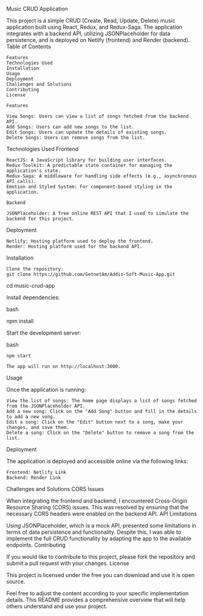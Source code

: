 Music CRUD Application

This project is a simple CRUD (Create, Read, Update, Delete) music application built using React, Redux, and Redux-Saga. The application integrates with a backend API, utilizing JSONPlaceholder for data persistence, and is deployed on Netlify (frontend) and Render (backend).
Table of Contents

    Features
    Technologies Used
    Installation
    Usage
    Deployment
    Challenges and Solutions
    Contributing
    License

    Features

    View Songs: Users can view a list of songs fetched from the backend API.
    Add Songs: Users can add new songs to the list.
    Edit Songs: Users can update the details of existing songs.
    Delete Songs: Users can remove songs from the list.

Technologies Used
Frontend

    ReactJS: A JavaScript library for building user interfaces.
    Redux Toolkit: A predictable state container for managing the application's state.
    Redux-Saga: A middleware for handling side effects (e.g., asynchronous API calls).
    Emotion and Styled System: For component-based styling in the application.

    Backend

    JSONPlaceholder: A free online REST API that I used to simulate the backend for this project.

Deployment

    Netlify: Hosting platform used to deploy the frontend.
    Render: Hosting platform used for the backend API.

Installation

    Clone the repository:
    git clone https://github.com/GetnetAm/Addis-Soft-Music-App.git
cd music-crud-app

Install dependencies:

bash

npm install

Start the development server:

bash

    npm start

    The app will run on http://localhost:3000.

Usage

Once the application is running:

    View the list of songs: The home page displays a list of songs fetched from the JSONPlaceholder API.
    Add a new song: Click on the "Add Song" button and fill in the details to add a new song.
    Edit a song: Click on the "Edit" button next to a song, make your changes, and save them.
    Delete a song: Click on the "Delete" button to remove a song from the list.

Deployment

The application is deployed and accessible online via the following links:

    Frontend: Netlify Link
    Backend: Render Link

Challenges and Solutions
CORS Issues

When integrating the frontend and backend, I encountered Cross-Origin Resource Sharing (CORS) issues. This was resolved by ensuring that the necessary CORS headers were enabled on the backend API.
API Limitations

Using JSONPlaceholder, which is a mock API, presented some limitations in terms of data persistence and functionality. Despite this, I was able to implement the full CRUD functionality by adapting the app to the available endpoints.
Contributing

If you would like to contribute to this project, please fork the repository and submit a pull request with your changes.
License

This project is licensed under the free you can download and use it is open source. 

Feel free to adjust the content according to your specific implementation details. This README provides a comprehensive overview that will help others understand and use your project.
